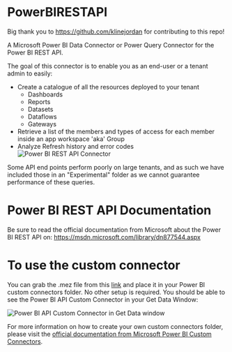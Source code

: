 # PowerBIRESTAPI
Big thank you to https://github.com/klinejordan for contributing to this repo! 

A Microsoft Power BI Data Connector or Power Query Connector for the Power BI REST API.

The goal of this connector is to enable you as an end-user or a tenant admin to easily:
- Create a catalogue of all the resources deployed to your tenant
    - Dashboards
    - Reports
    - Datasets
    - Dataflows
    - Gateways
- Retrieve a list of the members and types of access for each member inside an app workspace 'aka' Group
- Analyze Refresh history and error codes
![Power BI REST API Connector](https://i.ibb.co/m8tBdtM/PBIRESTAPI.png)

Some API end points perform poorly on large tenants, and as such we have included those in an "Experimental" folder as we cannot guarantee performance of these queries. 

# Power BI REST API Documentation
Be sure to read the official documentation from Microsoft about the Power BI REST API on:
https://msdn.microsoft.com/library/dn877544.aspx

# To use the custom connector
You can grab the .mez file from this [link](https://github.com/migueesc123/PowerBIRESTAPI/raw/master/Power%20BI%20API.mez) and place it in your Power BI custom connectors folder. No other setup is required. You should be able to see the Power BI API Custom Connector in your Get Data Window:

![Power BI API Custom Connector in Get Data window](https://github.com/migueesc123/PowerBIRESTAPI/blob/master/Power%20BI%20REST%20API.png)

For more information on how to create your own custom connectors folder, please visit the [official documentation from Microsoft Power BI Custom Connectors](https://docs.microsoft.com/en-us/power-bi/connect-data/desktop-connector-extensibility#custom-connectors).
